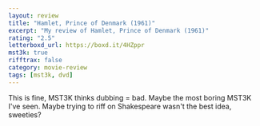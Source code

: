 ```yaml
---
layout: review
title: "Hamlet, Prince of Denmark (1961)"
excerpt: "My review of Hamlet, Prince of Denmark (1961)"
rating: "2.5"
letterboxd_url: https://boxd.it/4HZppr
mst3k: true
rifftrax: false
category: movie-review
tags: [mst3k, dvd]
---
```


This is fine, MST3K thinks dubbing = bad. Maybe the most boring MST3K I've seen. Maybe trying to riff on Shakespeare wasn't the best idea, sweeties?
